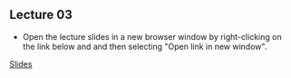 ## Lecture 03

- Open the lecture slides in a new browser window by right-clicking on the link below and and then selecting "Open link in new window". 

[Slides](/assets/lectures/lect03/Lect03.html)                              
